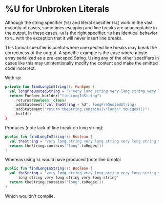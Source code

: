 %U for Unbroken Literals
===============

Although the string specifier (`%S`) and literal specifier (`%L`) work in the vast majority of
cases, sometimes escaping and line breaks are unacceptable in the output. In these cases, `%U` is
the right specifier. `%U` has identical behavior to `%L` with the exception that it will never
insert line breaks.

This format specifier is useful where unexpected line breaks may break the correctness of the
output. A specific example is the case where a byte array serialized as a pre-escaped String. Using
any of the other specifiers in cases like this may unintentionally modify the content and make the
emitted code incorrect.

With `%U`:

```kotlin
private fun findLongInString(): FunSpec {
  val longPreQuotedString = "\"very long string very long string very long string very long string very long string very long string very long string\""
  return FunSpec.builder("findLongInString")
    .returns(Boolean::class)
    .addStatement("val theString = %U", longPreQuotedString)
    .addStatement("return theString.contains(\"long\".toRegex())")
    .build()
}
```

Produces (note lack of line break on long string):

```kotlin
public fun findLongInString(): Boolean {
  val theString = "very long string very long string very long string very long string very long string very long string very long string"
  return theString.contains("long".toRegex())
}
```

Whereas using `%L` would have produced (note line break):

```kotlin
public fun findLongInString(): Boolean {
  val theString = "very long string very long string very long string very long string very
      long string very long string very long string"
  return theString.contains("long".toRegex())
}
```

Which wouldn't compile.
